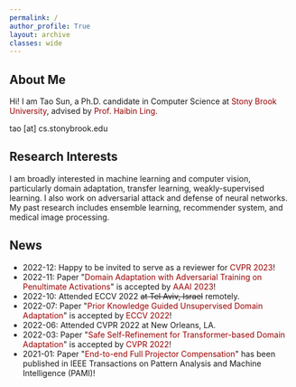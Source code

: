 ```yaml
---
permalink: /
author_profile: True
layout: archive
classes: wide
---
```



<style>a{TEXT-DECORATION:none; color: #990000;}a:hover{TEXT-DECORATION:underline; color: #990000;}</style>

## About Me

Hi! I am Tao Sun, a Ph.D. candidate in Computer Science at <a href="https://www.cs.stonybrook.edu/" target="_blank" rel="nofollow">Stony Brook University</a>, advised by <a href="https://www3.cs.stonybrook.edu/~hling/" target="_blank" rel="nofollow">Prof. Haibin Ling</a>.

tao [at] cs.stonybrook.edu

## Research Interests

I am broadly interested in machine learning and computer vision, particularly domain adaptation, transfer learning, weakly-supervised learning. I also work on adversarial attack and defense of neural networks. My past research includes ensemble learning, recommender system, and medical image processing.


## News
- 2022-12: Happy to be invited to serve as a reviewer for [CVPR 2023](https://cvpr2023.thecvf.com/)!
- 2022-11: Paper "[Domain Adaptation with Adversarial Training on Penultimate Activations](https://arxiv.org/abs/2208.12853)" is accepted by [AAAI 2023](https://aaai.org/Conferences/AAAI-23/)!
- 2022-10: Attended ECCV 2022 ~~at Tel Aviv, Israel~~ remotely.
- 2022-07: Paper "[Prior Knowledge Guided Unsupervised Domain Adaptation](https://arxiv.org/abs/2207.08877)" is accepted by [ECCV 2022](https://eccv2022.ecva.net/)! 
- 2022-06: Attended CVPR 2022 at New Orleans, LA.
- 2022-03: Paper "[Safe Self-Refinement for Transformer-based Domain Adaptation](https://arxiv.org/abs/2204.07683)" is accepted by [CVPR 2022](https://cvpr2022.thecvf.com/)! 
- 2021-01: Paper "[End-to-end Full Projector Compensation](https://arxiv.org/abs/2008.00965)" has been published in IEEE Transactions on Pattern Analysis and Machine Intelligence (PAMI)!
       
 


